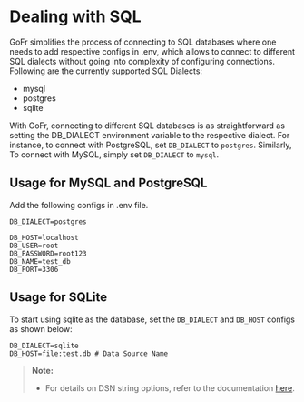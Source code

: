 # Dealing with SQL

GoFr simplifies the process of connecting to SQL databases where one needs to add respective configs in .env,
which allows to connect to different SQL dialects without going into complexity of configuring connections. 
Following are the currently supported SQL Dialects:
- mysql
- postgres
- sqlite

With GoFr, connecting to different SQL databases is as straightforward as setting the DB_DIALECT environment variable to the respective dialect.
For instance, to connect with PostgreSQL, set `DB_DIALECT` to `postgres`. Similarly, To connect with MySQL, simply set `DB_DIALECT` to `mysql`.

## Usage for MySQL and PostgreSQL
Add the following configs in .env file.

```dotenv
DB_DIALECT=postgres

DB_HOST=localhost
DB_USER=root
DB_PASSWORD=root123
DB_NAME=test_db
DB_PORT=3306
```

## Usage for SQLite
To start using sqlite as the database, set the `DB_DIALECT` and `DB_HOST` configs as shown below:

```dotenv
DB_DIALECT=sqlite
DB_HOST=file:test.db # Data Source Name
```
>**Note:** 
> - For details on DSN string options, refer to the documentation [here](https://github.com/mattn/go-sqlite3?tab=readme-ov-file#connection-string). 


